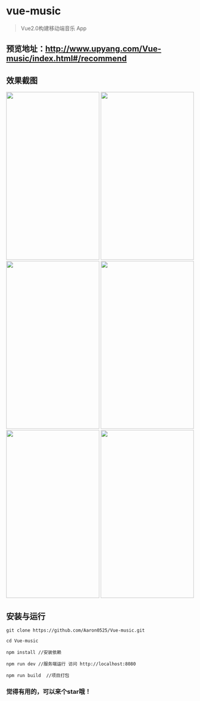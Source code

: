 # vue-music

> Vue2.0构建移动端音乐 App

## 预览地址：http://www.upyang.com/Vue-music/index.html#/recommend

## 效果截图
<img src="https://github.com/Aaron0525/Vue-music/blob/master/static/1.png" width="250" height="450">  <img src="https://github.com/Aaron0525/Vue-music/blob/master/static/2.png" width="250" height="450">  <img src="https://github.com/Aaron0525/Vue-music/blob/master/static/3.png" width="250" height="450">  <img src="https://github.com/Aaron0525/Vue-music/blob/master/static/4.png" width="250" height="450">  <img src="https://github.com/Aaron0525/Vue-music/blob/master/static/5.png" width="250" height="450">  <img src="https://github.com/Aaron0525/Vue-music/blob/master/static/6.png" width="250" height="450">




## 安装与运行

```
git clone https://github.com/Aaron0525/Vue-music.git

cd Vue-music

npm install //安装依赖

npm run dev //服务端运行 访问 http://localhost:8080

npm run build  //项目打包 
```

### 觉得有用的，可以来个star哦！

